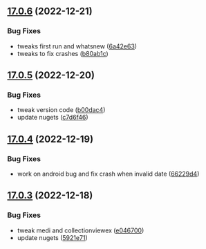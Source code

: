 ## [17.0.6](https://github.com/phandcock/GrampsView/compare/v17.0.5...v17.0.6) (2022-12-21)


### Bug Fixes

* tweaks first run and whatsnew ([6a42e63](https://github.com/phandcock/GrampsView/commit/6a42e630c18c0bcd73357451467f055e391ef4ca))
* tweaks to fix crashes ([b80ab1c](https://github.com/phandcock/GrampsView/commit/b80ab1cefd5f7b395fe7c19b344bad3bd7e5885d))



## [17.0.5](https://github.com/phandcock/GrampsView/compare/v17.0.4...v17.0.5) (2022-12-20)


### Bug Fixes

* tweak version code ([b00dac4](https://github.com/phandcock/GrampsView/commit/b00dac419555ddcdcb5e56c229f512250d968512))
* update nugets ([c7d6f46](https://github.com/phandcock/GrampsView/commit/c7d6f46cc6ea62c68989f39131a97d9e0902fa4d))



## [17.0.4](https://github.com/phandcock/GrampsView/compare/v17.0.3...v17.0.4) (2022-12-19)


### Bug Fixes

* work on android bug and fix crash when invalid date ([66229d4](https://github.com/phandcock/GrampsView/commit/66229d4c7e0d1f983bd6a61f3241d5f89f5b887c))



## [17.0.3](https://github.com/phandcock/GrampsView/compare/v17.0.2...v17.0.3) (2022-12-18)


### Bug Fixes

* tweak medi and collectionviewex ([e046700](https://github.com/phandcock/GrampsView/commit/e04670026c657be93689a90e4b241b695dc8d935))
* update nugets ([5921e71](https://github.com/phandcock/GrampsView/commit/5921e712e13a142d15eddc79eaab015b994a77ae))



